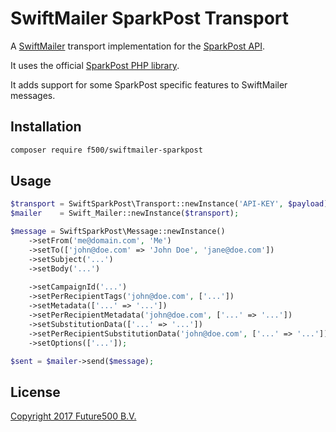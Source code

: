 SwiftMailer SparkPost Transport
===============================

A [SwiftMailer][1] transport implementation for the [SparkPost API][2].

It uses the official [SparkPost PHP library][3].

It adds support for some SparkPost specific features to SwiftMailer messages.

Installation
------------

```txt
composer require f500/swiftmailer-sparkpost
```

Usage
-----

```php
$transport = SwiftSparkPost\Transport::newInstance('API-KEY', $payload);
$mailer    = Swift_Mailer::newInstance($transport);

$message = SwiftSparkPost\Message::newInstance()
    ->setFrom('me@domain.com', 'Me')
    ->setTo(['john@doe.com' => 'John Doe', 'jane@doe.com'])
    ->setSubject('...')
    ->setBody('...')
    
    ->setCampaignId('...')
    ->setPerRecipientTags('john@doe.com', ['...'])
    ->setMetadata(['...' => '...'])
    ->setPerRecipientMetadata('john@doe.com', ['...' => '...'])
    ->setSubstitutionData(['...' => '...'])
    ->setPerRecipientSubstitutionData('john@doe.com', ['...' => '...'])
    ->setOptions(['...']);

$sent = $mailer->send($message);
```

License
-------

[Copyright 2017 Future500 B.V.][4]

[1]: http://swiftmailer.org
[2]: https://developers.sparkpost.com/api
[3]: https://github.com/SparkPost/php-sparkpost
[4]: https://github.com/f500/swiftmailer-sparkpost/blob/master/LICENSE

